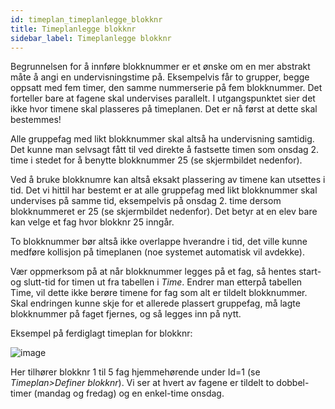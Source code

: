 ```yaml
---
id: timeplan_timeplanlegge_blokknr
title: Timeplanlegge blokknr
sidebar_label: Timeplanlegge blokknr
---
```


Begrunnelsen for å innføre blokknummer er et ønske om en mer abstrakt måte å angi en undervisningstime på. Eksempelvis får to grupper, begge oppsatt med fem timer, den samme nummerserie på fem blokknummer. Det forteller bare at fagene skal undervises parallelt. I utgangspunktet sier det ikke hvor timene skal plasseres på timeplanen. Det er nå først at dette skal bestemmes!

Alle gruppefag med likt blokknummer skal altså ha undervisning samtidig. Det kunne man selvsagt fått til ved direkte å fastsette timen som onsdag 2. time i stedet for å benytte blokknummer 25 (se skjermbildet nedenfor). 

Ved å bruke blokknumre kan altså eksakt plassering av timene kan utsettes i tid. Det vi hittil har bestemt er at alle gruppefag med likt blokknummer skal undervises på samme tid, eksempelvis på onsdag 2. time dersom blokknummeret er 25 (se skjermbildet nedenfor). Det betyr at en elev bare kan velge et fag hvor blokknr 25 inngår.

To blokknummer bør altså ikke overlappe hverandre i tid, det ville kunne medføre kollisjon på timeplanen (noe systemet automatisk vil avdekke).

Vær oppmerksom på at når blokknummer legges på et fag, så hentes start- og slutt-tid for timen ut fra tabellen i _Time_. Endrer man etterpå tabellen Time, vil dette ikke berøre timene for fag som alt er tildelt blokknummer. Skal endringen kunne skje for et allerede plassert gruppefag, må lagte blokknummer på faget fjernes, og så legges inn på nytt.

Eksempel på ferdiglagt timeplan for blokknr:

![image](https://user-images.githubusercontent.com/80097133/113118295-9bbdbd00-920f-11eb-89ba-3031a26731f9.png)

Her tilhører blokknr 1 til 5 fag hjemmehørende under Id=1 (se _Timeplan>Definer blokknr_). Vi ser at hvert av fagene er tildelt to dobbel-timer (mandag og fredag) og en enkel-time onsdag.
